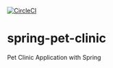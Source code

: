 [![CircleCI](https://dl.circleci.com/status-badge/img/gh/Bins19/spring-pet-clinic/tree/main.svg?style=svg)](https://dl.circleci.com/status-badge/redirect/gh/Bins19/spring-pet-clinic/tree/main)

# spring-pet-clinic
Pet Clinic Application with Spring
